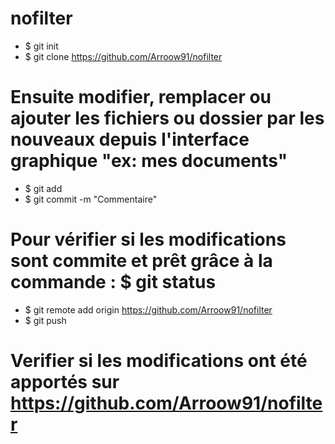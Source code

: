 # nofilter

- $ git init
- $ git clone https://github.com/Arroow91/nofilter
# Ensuite modifier, remplacer ou ajouter les fichiers ou dossier par les nouveaux depuis l'interface graphique "ex: mes documents"
- $ git add <dossier>
- $ git commit -m "Commentaire"
# Pour vérifier si les modifications sont commite et prêt grâce à la commande : $ git status
- $ git remote add origin https://github.com/Arroow91/nofilter
- $ git push
# Verifier si les modifications ont été apportés sur https://github.com/Arroow91/nofilter
